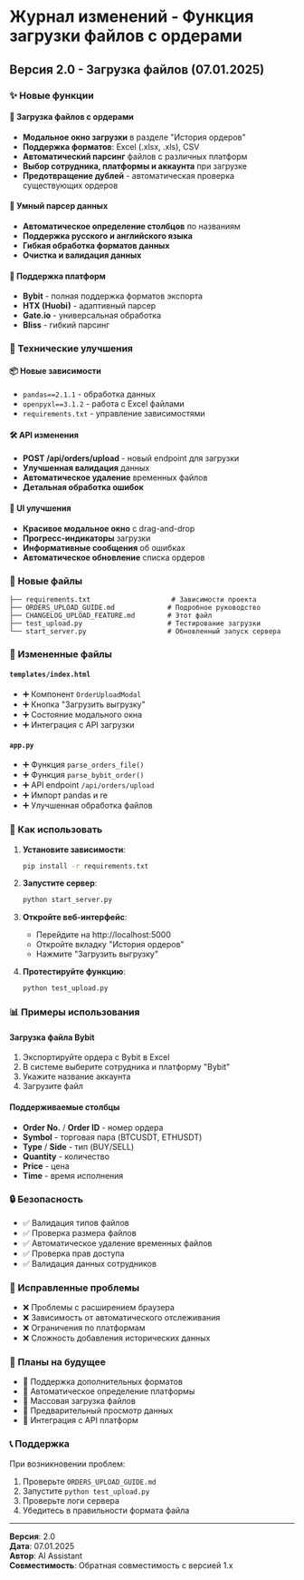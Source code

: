 # Журнал изменений - Функция загрузки файлов с ордерами

## Версия 2.0 - Загрузка файлов (07.01.2025)

### ✨ Новые функции

#### 🔄 Загрузка файлов с ордерами
- **Модальное окно загрузки** в разделе "История ордеров"
- **Поддержка форматов**: Excel (.xlsx, .xls), CSV
- **Автоматический парсинг** файлов с различных платформ
- **Выбор сотрудника, платформы и аккаунта** при загрузке
- **Предотвращение дублей** - автоматическая проверка существующих ордеров

#### 🤖 Умный парсер данных
- **Автоматическое определение столбцов** по названиям
- **Поддержка русского и английского языка**
- **Гибкая обработка форматов данных**
- **Очистка и валидация данных**

#### 🏢 Поддержка платформ
- **Bybit** - полная поддержка форматов экспорта
- **HTX (Huobi)** - адаптивный парсер
- **Gate.io** - универсальная обработка
- **Bliss** - гибкий парсинг

### 🔧 Технические улучшения

#### 📦 Новые зависимости
- `pandas==2.1.1` - обработка данных
- `openpyxl==3.1.2` - работа с Excel файлами
- `requirements.txt` - управление зависимостями

#### 🛠️ API изменения
- **POST /api/orders/upload** - новый endpoint для загрузки
- **Улучшенная валидация** данных
- **Автоматическое удаление** временных файлов
- **Детальная обработка ошибок**

#### 🎨 UI улучшения
- **Красивое модальное окно** с drag-and-drop
- **Прогресс-индикаторы** загрузки
- **Информативные сообщения** об ошибках
- **Автоматическое обновление** списка ордеров

### 📁 Новые файлы

```
├── requirements.txt                    # Зависимости проекта
├── ORDERS_UPLOAD_GUIDE.md             # Подробное руководство
├── CHANGELOG_UPLOAD_FEATURE.md        # Этот файл
├── test_upload.py                     # Тестирование загрузки
└── start_server.py                    # Обновленный запуск сервера
```

### 🔄 Измененные файлы

#### `templates/index.html`
- ➕ Компонент `OrderUploadModal`
- ➕ Кнопка "Загрузить выгрузку"
- ➕ Состояние модального окна
- ➕ Интеграция с API загрузки

#### `app.py`
- ➕ Функция `parse_orders_file()`
- ➕ Функция `parse_bybit_order()`
- ➕ API endpoint `/api/orders/upload`
- ➕ Импорт pandas и re
- ➕ Улучшенная обработка файлов

### 🚀 Как использовать

1. **Установите зависимости**:
   ```bash
   pip install -r requirements.txt
   ```

2. **Запустите сервер**:
   ```bash
   python start_server.py
   ```

3. **Откройте веб-интерфейс**:
   - Перейдите на http://localhost:5000
   - Откройте вкладку "История ордеров"
   - Нажмите "Загрузить выгрузку"

4. **Протестируйте функцию**:
   ```bash
   python test_upload.py
   ```

### 📊 Примеры использования

#### Загрузка файла Bybit
1. Экспортируйте ордера с Bybit в Excel
2. В системе выберите сотрудника и платформу "Bybit"
3. Укажите название аккаунта
4. Загрузите файл

#### Поддерживаемые столбцы
- **Order No.** / **Order ID** - номер ордера
- **Symbol** - торговая пара (BTCUSDT, ETHUSDT)
- **Type** / **Side** - тип (BUY/SELL)
- **Quantity** - количество
- **Price** - цена
- **Time** - время исполнения

### 🔒 Безопасность

- ✅ Валидация типов файлов
- ✅ Проверка размера файлов
- ✅ Автоматическое удаление временных файлов
- ✅ Проверка прав доступа
- ✅ Валидация данных сотрудников

### 🐛 Исправленные проблемы

- ❌ Проблемы с расширением браузера
- ❌ Зависимость от автоматического отслеживания
- ❌ Ограничения по платформам
- ❌ Сложность добавления исторических данных

### 🔮 Планы на будущее

- 🎯 Поддержка дополнительных форматов
- 🎯 Автоматическое определение платформы
- 🎯 Массовая загрузка файлов
- 🎯 Предварительный просмотр данных
- 🎯 Интеграция с API платформ

### 📞 Поддержка

При возникновении проблем:
1. Проверьте `ORDERS_UPLOAD_GUIDE.md`
2. Запустите `python test_upload.py`
3. Проверьте логи сервера
4. Убедитесь в правильности формата файла

---

**Версия**: 2.0  
**Дата**: 07.01.2025  
**Автор**: AI Assistant  
**Совместимость**: Обратная совместимость с версией 1.x 